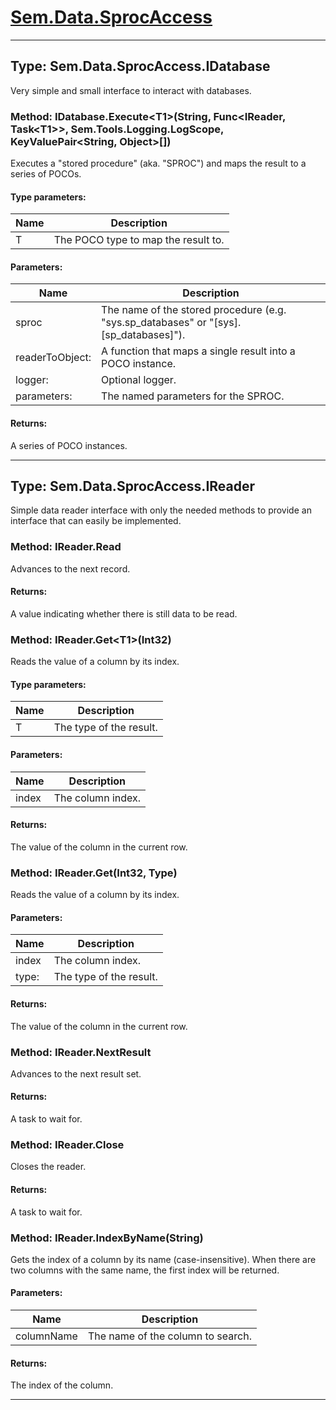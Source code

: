 # [Sem.Data.SprocAccess](#Sem.Data.SprocAccess)

---
## Type: Sem.Data.SprocAccess.IDatabase

 Very simple and small interface to interact with databases. 



### Method: IDatabase.Execute\<T1>(String, Func\<IReader, Task\<T1>>, Sem.Tools.Logging.LogScope, KeyValuePair\<String, Object>[])

 Executes a "stored procedure" (aka. "SPROC") and maps the result to a series of POCOs. 

#### Type parameters:
|Name | Description |
|-----|------|
|T|The POCO type to map the result to.|
#### Parameters:
|Name | Description |
|-----|------|
|sproc|The name of the stored procedure (e.g. "sys.sp_databases" or "[sys].[sp_databases]").|
|readerToObject: |A function that maps a single result into a POCO instance.|
|logger: |Optional logger.|
|parameters: |The named parameters for the SPROC.|

#### Returns:
A series of POCO instances.


---
## Type: Sem.Data.SprocAccess.IReader

 Simple data reader interface with only the needed methods to provide an interface that can easily be implemented. 



### Method: IReader.Read

 Advances to the next record. 


#### Returns:
A value indicating whether there is still data to be read.


### Method: IReader.Get\<T1>(Int32)

 Reads the value of a column by its index. 

#### Type parameters:
|Name | Description |
|-----|------|
|T|The type of the result.|
#### Parameters:
|Name | Description |
|-----|------|
|index|The column index.|

#### Returns:
The value of the column in the current row.


### Method: IReader.Get(Int32, Type)

 Reads the value of a column by its index. 

#### Parameters:
|Name | Description |
|-----|------|
|index|The column index.|
|type: |The type of the result.|

#### Returns:
The value of the column in the current row.


### Method: IReader.NextResult

 Advances to the next result set. 


#### Returns:
A task to wait for.


### Method: IReader.Close

 Closes the reader. 


#### Returns:
A task to wait for.


### Method: IReader.IndexByName(String)

 Gets the index of a column by its name (case-insensitive). When there are two columns with the same name, the first index will be returned. 

#### Parameters:
|Name | Description |
|-----|------|
|columnName|The name of the column to search.|

#### Returns:
The index of the column.




---
